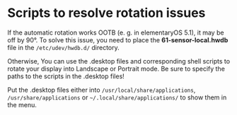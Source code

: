 # Scripts to resolve rotation issues

If the automatic rotation works OOTB (e. g. in elementaryOS 5.1), it may be off by 90°. To solve this issue, you need to place the **61-sensor-local.hwdb** file in the `/etc/udev/hwdb.d/` directory.

Otherwise, You can use the .desktop files and corresponding shell scripts to rotate your display into Landscape or Portrait mode.
Be sure to specify the paths to the scripts in the .desktop files!

Put the .desktop files either into `/usr/local/share/applications`, `/usr/share/applications` or `~/.local/share/applications/` to show them in the menu.
